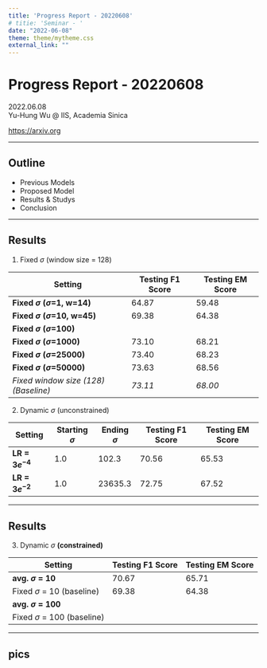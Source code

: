 ```yaml
---
title: 'Progress Report - 20220608'
# titie: 'Seminar - '
date: "2022-06-08"
theme: theme/mytheme.css
external_link: ""
---
```


# Progress Report - 20220608 <!-- .element: class="title" -->

<div class="title-name">
2022.06.08 <br>
Yu-Hung Wu @ IIS, Academia Sinica
</div>

https://arxiv.org <!-- .element: class="footnote" -->

---

## Outline

- Previous Models
- Proposed Model
- Results & Studys
- Conclusion

----

## Results

1. Fixed $\sigma$ (window size = 128)

| Setting                                 | Testing F1 Score | Testing EM Score |
| --------------------------------------- | ---------------- | ---------------- |
| **Fixed $\sigma$  ($\sigma$=1, w=14)**  | 64.87            | 59.48            |
| **Fixed $\sigma$  ($\sigma$=10, w=45)** | 69.38            | 64.38            |
| **Fixed $\sigma$  ($\sigma$=100)**      |                  |                  |
| **Fixed $\sigma$  ($\sigma$=1000)**     | 73.10            | 68.21            |
| **Fixed $\sigma$  ($\sigma$=25000)**    | 73.40            | 68.23            |
| **Fixed $\sigma$  ($\sigma$=50000)**    | 73.63            | 68.56            |
| *Fixed window size (128) (Baseline)*    | *73.11*          | *68.00*          |

2. Dynamic $\sigma$ (unconstrained)

| Setting            | Starting $\sigma$ | Ending $\sigma$ | Testing F1 Score | Testing EM Score |
| ------------------ | ----------------- | --------------- | ---------------- | ---------------- |
| **LR = $3e^{-4}$** | 1.0               | 102.3           | 70.56            | 65.53            |
| **LR = $3e^{-2}$** | 1.0               | 23635.3         | 72.75            | 67.52            |

----

## Results

3. Dynamic $\sigma$ **(constrained)**

| Setting                         | Testing F1 Score | Testing EM Score |
| ------------------------------- | ---------------- | ---------------- |
| **avg. $\sigma$ = 10**          | 70.67            | 65.71            |
| Fixed $\sigma$ = 10 (baseline)  | 69.38            | 64.38            |
| **avg. $\sigma$ = 100**         |                  |                  |
| Fixed $\sigma$ = 100 (baseline) |                  |                  |

----

## pics